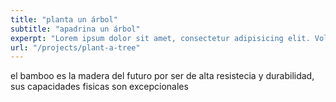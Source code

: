 ```yaml
---
title: "planta un árbol"
subtitle: "apadrina un árbol"
experpt: "Lorem ipsum dolor sit amet, consectetur adipisicing elit. Voluptatibus quia, Nonea! Maiores et perferendis eaque, exercitationem praesentium nihil."
url: "/projects/plant-a-tree"
---
```


el bamboo es la madera del futuro por ser de alta resistecia y durabilidad, sus capacidades fisicas son excepcionales
